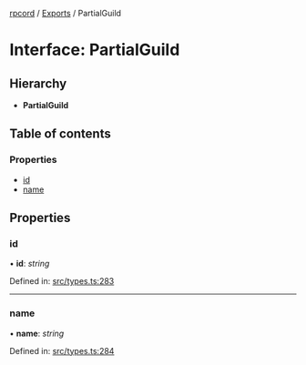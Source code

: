 [rpcord](../README.md) / [Exports](../modules.md) / PartialGuild

# Interface: PartialGuild

## Hierarchy

* **PartialGuild**

## Table of contents

### Properties

- [id](partialguild.md#id)
- [name](partialguild.md#name)

## Properties

### id

• **id**: *string*

Defined in: [src/types.ts:283](https://github.com/DjDeveloperr/RPCord/blob/a435209/src/types.ts#L283)

___

### name

• **name**: *string*

Defined in: [src/types.ts:284](https://github.com/DjDeveloperr/RPCord/blob/a435209/src/types.ts#L284)
